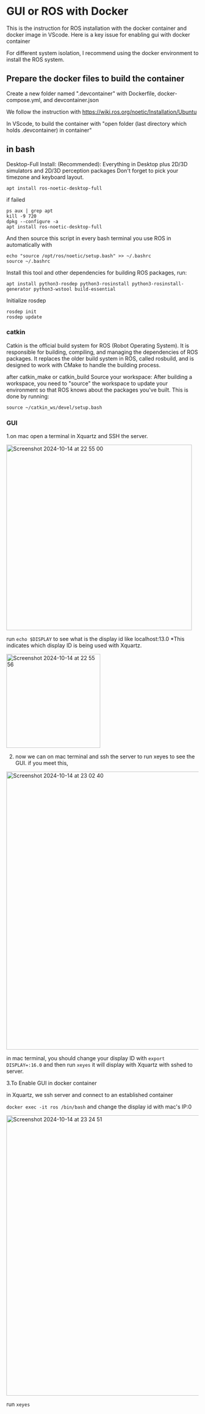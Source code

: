 # GUI or ROS with Docker
This is the instruction for ROS installation with the docker container and docker image in VScode.
Here is a key issue for enabling gui with docker container


For different system isolation, I recommend using the docker environment to install the ROS system.

## Prepare the docker files to build the container

Create a new folder named ".devcontainer" with Dockerfile, docker-compose.yml, and devcontainer.json

We follow the instruction with https://wiki.ros.org/noetic/Installation/Ubuntu

In VScode, to build the container with "open folder (last directory which holds .devcontainer) in container"

## in bash
Desktop-Full Install: (Recommended): Everything in Desktop plus 2D/3D simulators and 2D/3D perception packages
Don't forget to pick your timezone and keyboard layout.

```
apt install ros-noetic-desktop-full
```

if failed
```
ps aux | grep apt
kill -9 720
dpkg --configure -a
apt install ros-noetic-desktop-full
```
And then source this script in every bash terminal you use ROS in automatically with
```
echo "source /opt/ros/noetic/setup.bash" >> ~/.bashrc
source ~/.bashrc
```

Install this tool and other dependencies for building ROS packages, run:
```
apt install python3-rosdep python3-rosinstall python3-rosinstall-generator python3-wstool build-essential
```

Initialize rosdep
```
rosdep init
rosdep update
```

### catkin
Catkin is the official build system for ROS (Robot Operating System). It is responsible for building, compiling, and managing the dependencies of ROS packages. It replaces the older build system in ROS, called rosbuild, and is designed to work with CMake to handle the building process.

after catkin_make or catkin_build
Source your workspace: After building a workspace, you need to "source" the workspace to update your environment so that ROS knows about the packages you've built. This is done by running:
```
source ~/catkin_ws/devel/setup.bash
```
### GUI
1.on mac
 open a terminal in Xquartz and SSH the server.

 <img width="486" alt="Screenshot 2024-10-14 at 22 55 00" src="https://github.com/user-attachments/assets/34801481-62d8-4c3b-a22f-d48f1654f340">

run ```echo $DISPLAY``` to see what is the display id like localhost:13.0
*This indicates which display ID is being used with Xquartz.

<img width="246" alt="Screenshot 2024-10-14 at 22 55 56" src="https://github.com/user-attachments/assets/c7e586bc-b442-4831-ba41-666f38b365b5">

 
2. now we can on mac terminal and ssh the server to run xeyes to see the GUI.
   if you meet this,
   
<img width="728" alt="Screenshot 2024-10-14 at 23 02 40" src="https://github.com/user-attachments/assets/66ddc71b-4710-4c8d-86f1-f5a5ac42f71e">

   in mac terminal, you should change your display ID with ```export DISPLAY=:16.0```
   and then run ```xeyes```
   it will display with Xquartz with sshed to server.
   
3.To Enable GUI in docker container

in Xquartz, we ssh server and connect to an established container

```docker exec -it ros /bin/bash```
and change the display id with mac's IP:0

<img width="734" alt="Screenshot 2024-10-14 at 23 24 51" src="https://github.com/user-attachments/assets/67e66b35-24b0-40a4-bf24-a64ff4697c42">

run ```xeyes```

